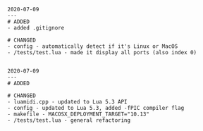 	2020-07-09
	---
	# ADDED
	- added .gitignore
	
	# CHANGED
	- config - automatically detect if it's Linux or MacOS
	- /tests/test.lua - made it display all ports (also index 0)


	2020-07-09
	---
	# ADDED

	# CHANGED
	- luamidi.cpp - updated to Lua 5.3 API
	- config - updated to Lua 5.3, added -fPIC compiler flag
	- makefile - MACOSX_DEPLOYMENT_TARGET="10.13"
	- /tests/test.lua - general refactoring	
